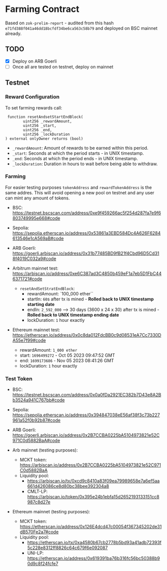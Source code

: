 # Farming Contract

Based on `zok-prelim-report` - audited from this hash `e71fd388f041a46dd18bcfdf34be6ca563c58b79` and deployed on BSC mainnet already.

## TODO

- [x] Deploy on ARB Goerli
- [ ] Once all are tested on testnet, deploy on mainnet

## Testnet

### Reward Configuration

To set farming rewards call:

```solidity
 function resetAndsetStartEndBlock(
        uint256 _rewardAmount,
        uint256 _start,
        uint256 _end,
        uint256 _lockDuration
) external onlyOwner returns (bool)
```

- `_rewardAmount`: Amount of rewards to be earned within this period.
- `_start`: Seconds at which the period starts - in UNIX timestamp.
- `_end`: Seconds at which the period ends - in UNIX timestamp.
- `_lockDuration`: Duration in hours to wait before being able to withdraw.

### Farming

For easier testing purposes `tokenAddress` and `rewardTokenAddress` is the same addres. This will avoid opening a new pool on testnet and any user can mint any amount of tokens.

- BSC: https://testnet.bscscan.com/address/0xe9f459266ac5f254d287fa7e9f6803749995e668#code

- Sepolia: https://sepolia.etherscan.io/address/0x53861a3EBD584Dc4A626F6284613546e1cA569aB#code

- ARB Goerli: https://goerli.arbiscan.io/address/0x31b77485BD9fB21f4Cbd96D5Cd318f4019C032a9#code

- Arbitrum mainnet test: https://arbiscan.io/address/0xe6C387ad3C4850b459eF1a7eb5D1FbC446371721#code

  - `resetAndSetStratEndBlock`:
    - rewardAmount: `100_000 ether``
    - startIn: `60`s after tx is mined - **Rolled back to UNIX timestamp starting date**
    - endIn: `2_592_000` --> 30 days (3600 x 24 x 30) after tx is mined - **Rolled back to UNIX timestamp ending date**
    - lockDuration: `1` hour exactly

- Ethereum mainnet test: https://etherscan.io/address/0x0c8da012FdcBB0c9d08531eA7Cc7330DA55e7f99#code
  - rewardAmount: `1_000 ether`
  - start: `1696499272` - Oct 05 2023 09:47:52 GMT
  - end: `1699173686` - Nov 05 2023 08:41:26 GMT
  - lockDuration: `1` hour exactly

### Test Token

- BSC: https://testnet.bscscan.com/address/0x0a0fDa2921EC382b7D43e8A2Bb3524a941C767bb#code

- Sepolia: https://sepolia.etherscan.io/address/0x394847038eE56af38f3c73b227961a52f0b92b87#code

- ARB Goerli: https://goerli.arbiscan.io/address/0x2B7CCBA0225bA5104973821e52C971C0d5882BaA#code

- Arb mainnet (testing purposes):

  - MCKT token: https://arbiscan.io/address/0x2B7CCBA0225bA5104973821e52C971C0d5882BaA
  - Liquidity pool:
    - https://arbiscan.io/tx/0xcd9c8410a83f09ea79989658e7a6ef5aa661d426086ce8d80bc38bee392304a8
    - CMLT-LP: https://arbiscan.io/token/0x395e24b1ebfa15d2652193133151cc8987c8d27e

- Ethereum mainnet (testing purposes):
  - MCKT token: https://etherscan.io/address/0x126E4dcd47c00054f367345202de31dB570Fe2a7#code
  - Liquidity pool:
    - https://etherscan.io/tx/0xa4580b67cb2778b5bd93a41adb72393f5c228e8312ff8826c64c679f6e092087
    - UNI-LP: https://etherscan.io/address/0x619391ba76b316fc56bc50388b90d9c8f24fcfe7
